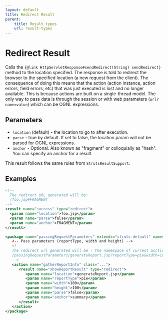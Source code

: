 ```yaml
---
layout: default
title: Redirect Result
parent:
    title: Result types
    url: result-types
---
```


# Redirect Result

Calls the `{@link HttpServletResponse#sendRedirect(String) sendRedirect}` method to the location specified. The response 
is told to redirect the browser to the specified location (a new request from the client). The consequence of doing this 
means that the action (action instance, action errors, field errors, etc) that was just executed is lost and no longer 
available. This is because actions are built on a single-thread model. The only way to pass data is through the session
or with web parameters (`url?name=value`) which can be OGNL expressions. 

## Parameters

- `location` (default) - the location to go to after execution.
- `parse` - true by default. If set to false, the location param will not be parsed for OGNL expressions.
- `anchor` - Optional. Also known as "fragment" or colloquially as "hash". You can specify an anchor for a result.

This result follows the same rules from `StrutsResultSupport`. 

## Examples

```xml
<!--
  The redirect URL generated will be:
  /foo.jsp#FRAGMENT
-->
<result name="success" type="redirect">
  <param name="location">foo.jsp</param>
  <param name="parse">false</param>
  <param name="anchor">FRAGMENT</param>
</result>
```

```xml
<package name="passingRequestParameters" extends="struts-default" namespace="/passingRequestParameters">
   <-- Pass parameters (reportType, width and height) -->
   <!--
   The redirect url generated will be - the namespace of current acction will be appended as location doesn't start with "/":
   /passingRequestParameters/generateReport.jsp?reportType=pie&width=100&height=100#summary
   -->
   <action name="gatherReportInfo" class="...">
      <result name="showReportResult" type="redirect">
         <param name="location">generateReport.jsp</param>
         <param name="reportType">pie</param>
         <param name="width">100</param>
         <param name="height">100</param>
         <param name="parse">false</param>
         <param name="anchor">summary</param>
      </result>
   </action>
</package>
```
